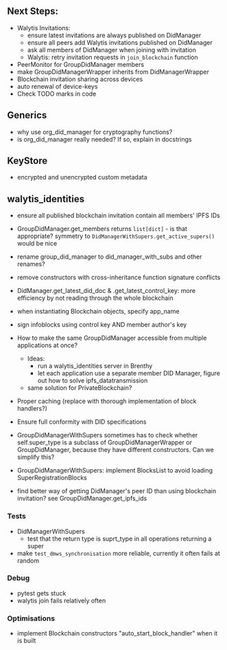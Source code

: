 ## Next Steps:

- Walytis Invitations:
  - ensure latest invitations are always published on DidManager
  - ensure all peers add Walytis invitations published on DidManager
  - ask all members of DidManager when joining with invitation
  - Walytis: retry invitation requests in `join_blockchain` function
- PeerMonitor for GroupDidManager members
- make GroupDidManagerWrapper inherits from DidManagerWrapper
- Blockchain invitation sharing across devices
- auto renewal of device-keys
- Check TODO marks in code

## Generics

- why use org_did_manager for cryptography functions?
- is org_did_manager really needed? If so, explain in docstrings

## KeyStore

- encrypted and unencrypted custom metadata

## walytis_identities

- ensure all published blockchain invitation contain all members' IPFS IDs
- GroupDidManager.get_members returns `list[dict]` - is that appropriate? symmetry to `DidManagerWithSupers.get_active_supers()` would be nice
- rename group_did_manager to did_manager_with_subs and other renames?
- remove constructors with cross-inheritance function signature conflicts
- DidManager.get_latest_did_doc & .get_latest_control_key: more efficiency by not reading through the whole blockchain
- when instantiating Blockchain objects, specify app_name
- sign infoblocks using control key AND member author's key

- How to make the same GroupDidManager accessible from multiple applications at once?
  - Ideas:
    - run a walytis_identities server in Brenthy
    - let each application use a separate member DID Manager, figure out how to solve ipfs_datatransmission
  - same solution for PrivateBlockchain?
- Proper caching (replace with thorough implementation of block handlers?)
- Ensure full conformity with DID specifications

- GroupDidManagerWithSupers sometimes has to check whether self.super_type is a subclass of GroupDidManagerWrapper or GroupDidManager, because they have different constructors. Can we simplify this?
- GroupDidManagerWithSupers: implement BlocksList to avoid loading SuperRegistrationBlocks
- find better way of getting DidManager's peer ID than using blockchain invitation? see GroupDidManager.get_ipfs_ids

### Tests

- DidManagerWithSupers
  - test that the return type is suprt_type in all operations returning a super
- make `test_dmws_synchronisation` more reliable, currently it often fails at random

### Debug

- pytest gets stuck
- walytis join fails relatively often

### Optimisations

- implement Blockchain constructors "auto_start_block_handler" when it is built
